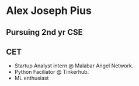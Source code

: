 # Alex Joseph Pius
## Pursuing 2nd yr CSE
## CET

- Startup Analyst intern @ Malabar Angel Network.
- Python Faciliator @ Tinkerhub.
- ML enthusiast
